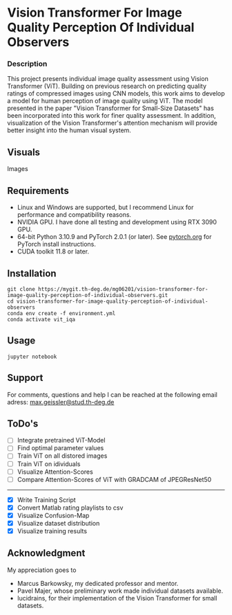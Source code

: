 # Vision Transformer For Image Quality Perception Of Individual Observers

### Description
This project presents individual image quality assessment using Vision Transformer (ViT). Building on previous research on predicting quality ratings of compressed images using CNN models, this work aims to develop a model for human perception of image quality using ViT. The model presented in the paper "Vision Transformer for Small-Size Datasets" has been incorporated into this work for finer quality assessment. In addition, visualization of the Vision Transformer's attention mechanism will provide better insight into the human visual system.

## Visuals
Images

## Requirements
- Linux and Windows are supported, but I recommend Linux for performance and compatibility reasons.
- NVIDIA GPU. I have done all testing and development using RTX 3090 GPU.
- 64-bit Python 3.10.9 and PyTorch 2.0.1 (or later). See [pytorch.org](https://pytorch.org) for PyTorch install instructions.
- CUDA toolkit 11.8 or later.

## Installation
```
git clone https://mygit.th-deg.de/mg06201/vision-transformer-for-image-quality-perception-of-individual-observers.git
cd vision-transformer-for-image-quality-perception-of-individual-observers
conda env create -f environment.yml
conda activate vit_iqa
```

## Usage
```
jupyter notebook
```

## Support
For comments, questions and help I can be reached at the following email adress: max.geissler@stud.th-deg.de

## ToDo's
- [ ] Integrate pretrained ViT-Model
- [ ] Find optimal parameter values
- [ ] Train ViT on all distored images
- [ ] Train ViT on idividuals
- [ ] Visualize Attention-Scores
- [ ] Compare Attention-Scores of ViT with GRADCAM of JPEGResNet50
***
- [x] Write Training Script
- [x] Convert Matlab rating playlists to csv
- [x] Visualize Confusion-Map
- [x] Visualize dataset distribution
- [x] Visualize training results

## Acknowledgment
My appreciation goes to
- Marcus Barkowsky, my dedicated professor and mentor.
- Pavel Majer, whose preliminary work made individual datasets available.
- lucidrains, for their implementation of the Vision Transformer for small datasets.
